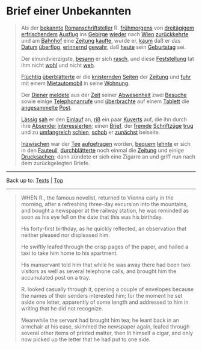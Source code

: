 # Brief einer Unbekannten

> Als der [bekannte](../../adjectives/b/be/bekannt.md) [Romanschriftsteller](../../nouns/r/ro/Romanschriftsteller.md) R. [frühmorgens](../../adverbs/f/fr/fruehmorgens.md) von [dreitägigem](../../adjectives/d/dr/dreitaegig.md) [erfrischendem](../../adjectives/e/er/erfrischend.md) [Ausflug](../../nouns/a/au/Ausflug.md) ins [Gebirge](../../nouns/g/ge/Gebirge.md) [wieder](../../adverbs/w/wi/wieder.md) nach [Wien](../../nouns/w/wi/Wien.md) [zurückkehrte](../../verbs/z/zu/zurueckkehren.md) und am [Bahnhof](../../nouns/b/ba/Bahnhof.md) eine [Zeitung](../../nouns/z/ze/Zeitung.md) [kaufte](../../verbs/k/ka/kaufen.md), wurde er, [kaum](../../adverbs/k/ka/kaum.md) daß er das [Datum](../../nouns/d/da/Datum.md) [überflog](../../verbs/ue/ueb/ueberfliegen.md), [erinnernd](../../adjectives/e/er/erinnernd.md) [gewahr](../../adjectives/g/ge/gewahr.md), daß [heute](../../adverbs/h/he/heute.md) sein [Geburtstag](../../nouns/g/ge/Geburtstag.md) sei.
>
> Der einundvierzigste, [besann](../../verbs/b/be/besinnen.md) er sich [rasch](../../adjectives/r/ra/rasch.md), und diese [Feststellung](../../nouns/f/fe/Feststellung.md) tat ihm nicht [wohl](../../adjectives/w/wo/wohl.md) und nicht [weh](../../adjectives/w/we/weh.md).
>
> [Flüchtig](../../adjectives/f/fl/fluechtig.md) [überblätterte](../../verbs/ue/ueb/ueberblaettern.md) er die [knisternden](../../adjectives/k/kn/knisternd.md) [Seiten](../../nouns/s/se/Seite.md) der [Zeitung](../../nouns/z/ze/Zeitung.md) und [fuhr](../../verbs/f/fa/fahren.md) mit einem [Mietautomobil](../../nouns/m/mi/Mietautomobil.md) in seine [Wohnung](../../nouns/w/wo/Wohnung.md).
>
> Der [Diener](../../nouns/d/di/Diener.md) [meldete](../../verbs/m/me/melden.md) aus der [Zeit](../../nouns/z/ze/Zeit.md) seiner [Abwesenheit](../../nouns/a/ab/Abwesenheit.md) zwei [Besuche](../../nouns/b/be/Besuch.md) sowie einige [Telephonanrufe](../../nouns/t/te/Telephonanruf.md) und [überbrachte](../../verbs/ue/ueb/ueberbringen.md) auf einem [Tablett](../../nouns/t/ta/Tablett.md) die [angesammelte](../../adjectives/a/an/angesammelt.md) [Post](../../nouns/p/po/Post.md).
>
> [Lässig](../../adjectives/l/lae/laessig.md) [sah](../../verbs/a/an/ansehen.md) er den [Einlauf](../../nouns/e/ei/Einlauf.md) an, [riß](../../verbs/a/au/aufreissen.md) ein paar [Kuverts](../../nouns/k/ku/Kuvert.md) auf, die ihn durch ihre [Absender](../../nouns/a/ab/Absender.md) [interessierten](../../verbs/i/in/interessieren.md); einen [Brief](../../nouns/b/br/Brief.md), der [fremde](../../adjectives/f/fr/fremd.md) [Schriftzüge](../../nouns/s/sc/Schriftzug.md) [trug](../../verbs/t/tr/tragen.md) und zu [umfangreich](../../adjectives/u/um/umfangreich.md) [schien](../../verbs/s/sc/scheinen.md), [schob](../../verbs/b/be/beiseiteschieben.md) er [zunächst](../../adverbs/z/zu/zunaechst.md) beiseite.
>
> [Inzwischen](../../adverbs/i/in/inzwischen.md) war der [Tee](../../nouns/t/te/Tee.md) [aufgetragen](../../verbs/a/au/auftragen.md) worden, [bequem](../../adjectives/b/be/bequem.md) [lehnte](../../verbs/l/le/lehnen.md) er sich in den [Fauteuil](../../nouns/f/fa/Fauteuil.md), [durchblätterte](../../verbs/d/du/durchblaettern.md) noch einmal die [Zeitung](../../nouns/z/ze/Zeitung.md) und einige [Drucksachen](../../nouns/d/dr/Drucksache.md); dann zündete er sich eine Zigarre an und griff nun nach dem zurückgelegten Briefe.

----

Back up to: [Texts](../index.md) | [Top](../../index.md)

----

> WHEN R., the famous novelist, returned to Vienna early in the morning, after a refreshing three-day excursion into the mountains, and bought a newspaper at the railway station, he was reminded as soon as his eye fell on the date that this was his birthday.
>
> His forty-first birthday, as he quickly reflected, an observation that neither pleased nor displeased him.
>
> He swiftly leafed through the crisp pages of the paper, and hailed a taxi to take him home to his apartment.
>
> His manservant told him that while he was away there had been two visitors as well as several telephone calls, and brought him the accumulated post on a tray.
>
> R. looked casually through it, opening a couple of envelopes because the names of their senders interested him; for the moment he set aside one letter, apparently of some length and addressed to him in writing that he did not recognize.
>
> Meanwhile the servant had brought him tea; he leant back in an armchair at his ease, skimmed the newspaper again, leafed through several other items of printed matter, then lit himself a cigar, and only now picked up the letter that he had put to one side.

